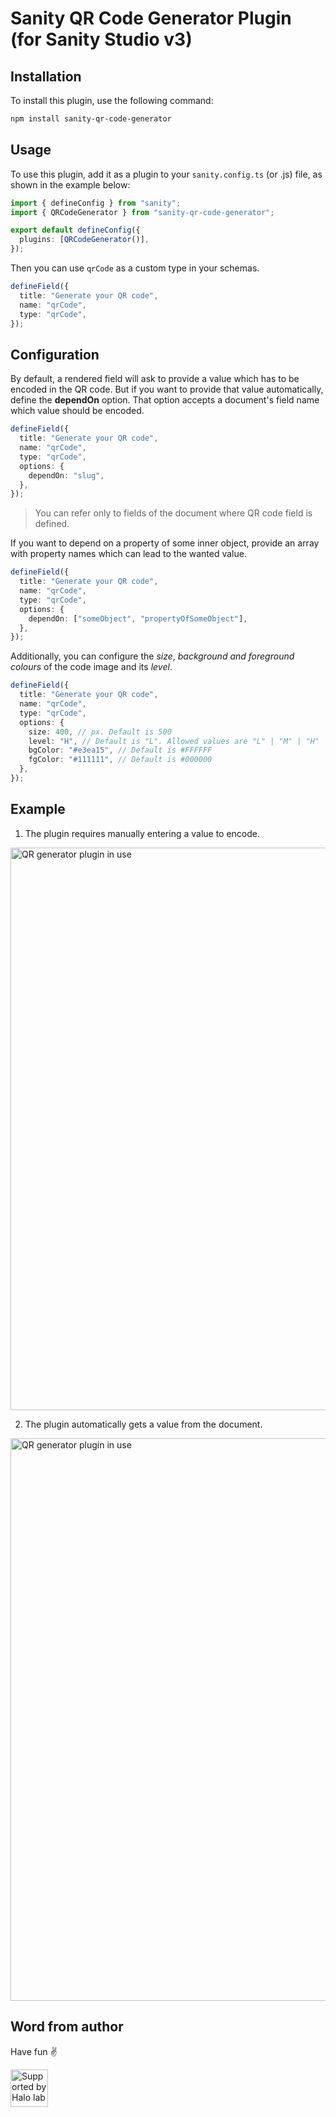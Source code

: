# Sanity QR Code Generator Plugin (for Sanity Studio v3)

## Installation

To install this plugin, use the following command:

```sh
npm install sanity-qr-code-generator
```

## Usage

To use this plugin, add it as a plugin to your `sanity.config.ts` (or .js) file, as shown in the example below:

```ts
import { defineConfig } from "sanity";
import { QRCodeGenerator } from "sanity-qr-code-generator";

export default defineConfig({
  plugins: [QRCodeGenerator()],
});
```

Then you can use `qrCode` as a custom type in your schemas.

```ts
defineField({
  title: "Generate your QR code",
  name: "qrCode",
  type: "qrCode",
});
```

## Configuration

By default, a rendered field will ask to provide a value which has to be encoded in the QR code. But if you want to
provide that value automatically, define the **dependOn** option. That option accepts a document's field name which value
should be encoded.

```ts
defineField({
  title: "Generate your QR code",
  name: "qrCode",
  type: "qrCode",
  options: {
    dependOn: "slug",
  },
});
```

> You can refer only to fields of the document where QR code field is defined.

If you want to depend on a property of some inner object, provide an array with property names which can lead to the wanted value.

```ts
defineField({
  title: "Generate your QR code",
  name: "qrCode",
  type: "qrCode",
  options: {
    dependOn: ["someObject", "propertyOfSomeObject"],
  },
});
```

Additionally, you can configure the _size_, _background and foreground colours_ of the code image and its _level_.

```ts
defineField({
  title: "Generate your QR code",
  name: "qrCode",
  type: "qrCode",
  options: {
    size: 400, // px. Default is 500
    level: "H", // Default is "L". Allowed values are "L" | "M" | "H" | "Q"
    bgColor: "#e3ea15", // Default is #FFFFFF
    fgColor: "#111111", // Default is #000000
  },
});
```

## Example

1. The plugin requires manually entering a value to encode.

<img width="900" alt="QR generator plugin in use" src="https://raw.githubusercontent.com/Halo-Lab/sanity-qr-code-generator-plugin/main/assets/qrcode-manual-generation.png">

2. The plugin automatically gets a value from the document.

<img width="900" alt="QR generator plugin in use" src="https://raw.githubusercontent.com/Halo-Lab/sanity-qr-code-generator-plugin/main/assets/qrcode-automatic-generation.png">

## Word from author

Have fun ✌️

<a href="https://www.halo-lab.com/?utm_source=github">
  <img
    src="https://dgestran.sirv.com/Images/supported-by-halolab.png"
    alt="Supported by Halo lab"
    height="60"
  >
</a>
